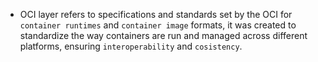 - OCI layer refers to specifications and standards set by the OCI for `container runtimes` and `container image` formats, it was created to standardize the way containers are run and managed across different platforms, ensuring `interoperability` and `cosistency`.
